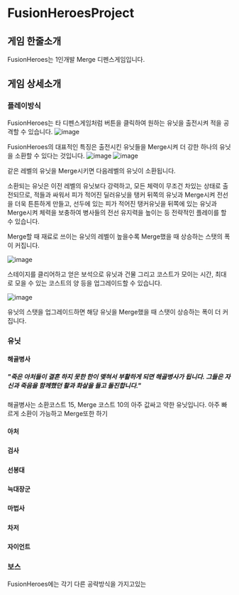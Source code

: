 # FusionHeroesProject
## 게임 한줄소개
FusionHeroes는 1인개발 Merge 디펜스게임입니다.
## 게임 상세소개
### 플레이방식
FusionHeroes는 타 디펜스게임처럼 버튼을 클릭하여 원하는 유닛을 출전시켜 적을 공격할 수 있습니다.
![image](https://user-images.githubusercontent.com/70951786/131930663-fdf3e8d6-c80b-4947-855f-e10be5a008da.png)

FusionHeroes의 대표적인 특징은 출전시킨 유닛들을 Merge시켜 더 강한 하나의 유닛을 소환할 수 있다는 것입니다.
![image](https://user-images.githubusercontent.com/70951786/131930824-68033a45-fa53-4e29-9dc8-51ee1c942bc4.png)
![image](https://user-images.githubusercontent.com/70951786/131930854-936bb76e-5511-4f73-a96f-6fff9f9350f9.png)

같은 레벨의 유닛을 Merge시키면 다음레벨의 유닛이 소환됩니다.

소환되는 유닛은 이전 레벨의 유닛보다 강력하고, 모든 체력이 무조건 차있는 상태로 출전되므로, 적들과 싸워서 피가 적어진 딜러유닛을 탱커 뒤쪽의 유닛과 Merge시켜 전선을 더욱 튼튼하게 만들고, 선두에 있는 피가 적어진 탱커유닛을 뒤쪽에 있는 유닛과 Merge시켜 체력을 보충하여 병사들의 전선 유지력을 높이는 등 전략적인 플레이를 할 수 있습니다.

Merge할 때 재료로 쓰이는 유닛의 레벨이 높을수록 Merge했을 때 상승하는 스탯의 폭이 커집니다.

![image](https://user-images.githubusercontent.com/70951786/131934546-4a04da29-2d9a-472f-815a-7c8c0eaecaef.png)

스테이지를 클리어하고 얻은 보석으로 유닛과 건물 그리고 코스트가 모이는 시간, 최대로 모을 수 있는 코스트의 양 등을 업그레이드할 수 있습니다.

![image](https://user-images.githubusercontent.com/70951786/131934674-bb313fa2-af5e-41bd-a3c3-effcfc59bde3.png)

유닛의 스탯을 업그레이드하면 해당 유닛을 Merge했을 때 스탯이 상승하는 폭이 더 커집니다.

### 유닛
#### 해골병사
##### "죽은 아처들이 결혼 하지 못한 한이 맺혀서 부활하게 되면 해골병사가 됩니다. 그들은 자신과 죽음을 함께했던 활과 화살을 들고 돌진합니다."
해골병사는 소환코스트 15, Merge 코스트 10의 아주 값싸고 약한 유닛입니다.
아주 빠르게 소환이 가능하고 Merge또한 하기 

#### 아처
##### 

#### 검사
#####

#### 선봉대
#####

#### 늑대장군
#####

#### 마법사
#####

#### 차저
#####

#### 자이언트
#####

### 보스
FusionHeroes에는 각기 다른 공략방식을 가지고있는 
#### 

